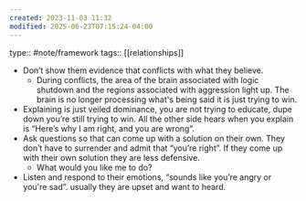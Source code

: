 ```yaml
---
created: 2023-11-03 11:32
modified: 2025-06-23T07:15:24-04:00
---
```

type:: #note/framework 
tags:: [[relationships]]


- Don’t show them evidence that conflicts with what they believe.
	- During conflicts, the area of the brain associated with logic shutdown and the regions associated with aggression light up. The brain is no longer processing what's being said it is just trying to win.
- Explaining is just veiled dominance, you are not trying to educate, dupe down you’re still trying to win. All the other side hears when you explain is “Here’s why I am right, and you are wrong”.
- Ask questions so that can come up with a solution on their own. They don’t have to surrender and admit that “you’re right”. If they come up with their own solution they are less defensive.
	- What would you like me to do?
- Listen and respond to their emotions, “sounds like you’re angry or you're sad”. usually they are upset and want to heard.
